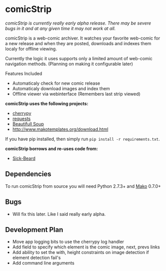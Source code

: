 comicStrip
==========

*comicStrip is currently really early alpha release. There may be severe bugs in it and at any given time it may not work at all.*

comicStrip is a web-comic archiver. It watches your favorite web-comic for a new release and when they are posted, downloads
and indexes them localy for offline viewing. 

Currently the logic it uses supports only a limited amount of web-comic navigation methods. (Planning on making it configurable later)

Features Included

* Automaticaly check for new comic release
* Automaticaly download images and index them
* Offline viewer via webinterface (Remembers last strip viewed)

**comicStrip uses the following projects:**

* [cherrypy][cherrypy]
* [requests][requests]
* [Beautifull Soup][beautifulsoup]
* http://www.makotemplates.org/download.html

If you have pip installed, then simply run `pip install -r requirements.txt`.

**comicStrip borrows and re-uses code from:**

* [Sick-Beard][Sick-Beard]

## Dependencies

To run comicStrip from source you will need Python 2.7.3+ and [Mako][Mako] 0.7.0+

[cherrypy]: http://www.cherrypy.org
[Sick-Beard]: http://sickbeard.com/
[requests]: http://docs.python-requests.org/en/latest/
[Mako]: http://www.makotemplates.org/download.html
[beautifulsoup]: http://www.crummy.com/software/BeautifulSoup/#Download

## Bugs

* Will fix this later. Like I said really early alpha.

## Development Plan

* Move app logging bits to use the cherrypy log handler
* Add field to specify which element is the comic image, next, prevs links
* Add ability to set the with, height constraints on image detection if element
detection fail's
* Add command line arguments

